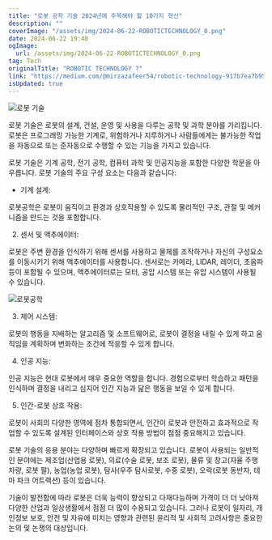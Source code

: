 ```yaml
---
title: "로봇 공학 기술 2024년에 주목해야 할 10가지 혁신"
description: ""
coverImage: "/assets/img/2024-06-22-ROBOTICTECHNOLOGY_0.png"
date: 2024-06-22 19:40
ogImage:
  url: /assets/img/2024-06-22-ROBOTICTECHNOLOGY_0.png
tag: Tech
originalTitle: "ROBOTIC TECHNOLOGY ?"
link: "https://medium.com/@mirzazafeer54/robotic-technology-917b7ea7b952"
isUpdated: true
---
```


![로봇 기술](/assets/img/2024-06-22-ROBOTICTECHNOLOGY_0.png)

로봇 기술은 로봇의 설계, 건설, 운영 및 사용을 다루는 공학 및 과학 분야를 가리킵니다. 로봇은 프로그래밍 가능한 기계로, 위험하거나 지루하거나 사람들에게는 불가능한 작업을 자동으로 또는 준자동으로 수행할 수 있는 기능을 가지고 있습니다.

로봇 기술은 기계 공학, 전기 공학, 컴퓨터 과학 및 인공지능을 포함한 다양한 학문을 아우릅니다. 로봇 기술의 주요 구성 요소는 다음과 같습니다:

- 기계 설계:

<div class="content-ad"></div>

로봇공학은 로봇이 움직이고 환경과 상호작용할 수 있도록 물리적인 구조, 관절 및 메커니즘을 만드는 것을 포함합니다.

2. 센서 및 액추에이터:

로봇은 주변 환경을 인식하기 위해 센서를 사용하고 물체를 조작하거나 자신의 구성요소를 이동시키기 위해 액추에이터를 사용합니다. 센서로는 카메라, LIDAR, 레이더, 초음파 등이 포함될 수 있으며, 액추에이터로는 모터, 공압 시스템 또는 유압 시스템이 사용될 수 있습니다.

![로봇공학](/assets/img/2024-06-22-로봇공학_1.png)

<div class="content-ad"></div>

3. 제어 시스템:

로봇의 행동을 지배하는 알고리즘 및 소프트웨어로, 로봇이 결정을 내릴 수 있게 하고 움직임을 계획하며 변화하는 조건에 적응할 수 있게 합니다.

4. 인공 지능:

인공 지능은 현대 로봇에서 매우 중요한 역할을 합니다. 경험으로부터 학습하고 패턴을 인식하며 결정을 내리고 심지어 인간 지능과 닮은 행동을 보일 수 있게 합니다.

<div class="content-ad"></div>

5. 인간-로봇 상호 작용:

로봇이 사회의 다양한 영역에 점차 통합되면서, 인간이 로봇과 안전하고 효과적으로 작업할 수 있도록 설계된 인터페이스와 상호 작용 방법이 점점 중요해지고 있습니다.

로봇 기술의 응용 분야는 다양하며 빠르게 확장되고 있습니다. 로봇이 사용되는 일반적인 분야에는 제조업(산업용 로봇), 의료(수술 로봇, 보조 로봇), 물류 및 창고(자율 주행 차량, 로봇 팔), 농업(농업 로봇), 탐사(우주 탐사로봇, 수중 로봇), 오락(로봇 동반자, 테마 파크 어트랙션) 등이 있습니다.

기술이 발전함에 따라 로봇은 더욱 능력이 향상되고 다재다능하며 가격이 더 더 낮아져 다양한 산업과 일상생활에서 점점 더 많이 수용되고 있습니다. 그러나 로봇이 일자리, 개인정보 보호, 안전 및 자유에 미치는 영향과 관련된 윤리적 및 사회적 고려사항은 중요한 논의 및 논쟁의 대상입니다.
